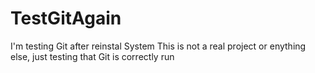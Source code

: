 # TestGitAgain
I'm testing Git after reinstal System
This is not a real project or enything else, just testing that Git is correctly run
